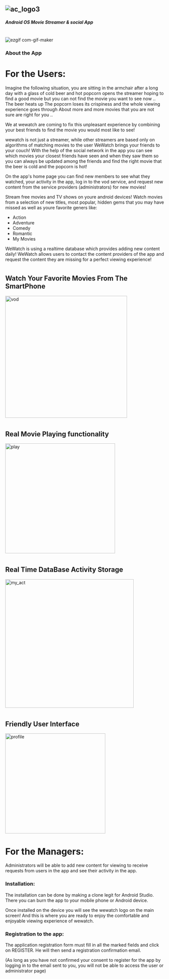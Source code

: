 ## ![ac_logo3](https://user-images.githubusercontent.com/57187365/103573314-b6192080-4ed6-11eb-956b-76d9cc4746b3.png)

##### Android OS Movie Streamer & social App

#
![ezgif com-gif-maker](https://user-images.githubusercontent.com/57187365/103573136-6cc8d100-4ed6-11eb-94ba-cc6e8e4163dc.gif)

### About the App

# For the Users: 

Imagine the following situation, you are sitting in the armchair after a long day with a glass of cold beer and hot popcorn opens the streamer hoping to find a good movie but you can not find the movie you want to see now .. The beer heats up The popcorn loses its crispiness and the whole viewing experience goes through About more and more movies that you are not sure are right for you ..

We at wewatch are coming to fix this unpleasant experience by combining your best friends to find the movie you would most like to see!

wewatch is not just a streamer, while other streamers are based only on algorithms of matching movies to the user WeWatch brings your friends to your couch! With the help of the social network in the app you can see which movies your closest friends have seen and when they saw them so you can always be updated among the friends and find the right movie that the beer is cold and the popcorn is hot!

On the app's home page you can find new members to see what they watched, your activity in the app, log in to the vod service, and request new content from the service providers (administrators) for new movies!

Stream free movies and TV shows on youre android devices!
Watch movies from a selection of new titles, most popular, hidden gems that you may have missed as well as youre favorite geners like:
* Action 
* Adventure 
* Comedy 
* Romantic
* My Movies


WeWatch is using a realtime database which provides adding new content daily!
WeWatch allows users to contact the content providers of the app and request the content they are missing for a perfect viewing experience!
#
#



## Watch Your Favorite Movies From The SmartPhone

<img width="386" alt="vod" src="https://user-images.githubusercontent.com/57047863/101239712-7fdb5c00-36f2-11eb-92cc-9c7adf188330.png">

#
#
## Real Movie Playing functionality

<img width="348" alt="play" src="https://user-images.githubusercontent.com/57047863/101239730-9d102a80-36f2-11eb-830b-dd5eca8dc6ae.png">

#
#
## Real Time DataBase Activity Storage 

<img width="407" alt="my_act" src="https://user-images.githubusercontent.com/57047863/101239741-ba44f900-36f2-11eb-84d6-07c7126ec959.png">

#
#
## Friendly User Interface

<img width="317" alt="profile" src="https://user-images.githubusercontent.com/57047863/101239745-c8931500-36f2-11eb-8053-7d8628575ea1.png">


# For the Managers: 

Administrators will be able to add new content for viewing to receive requests from users in the app and see their activity in the app.



### Installation: 

The installation can be done by making a clone legit for Android Studio. There you can burn the app to your mobile phone or Android device.

Once installed on the device you will see the wewatch logo on the main screen! And this is where you are ready to enjoy the comfortable and enjoyable viewing experience of wewatch.

### Registration to the app: 

The application registration form must fill in all the marked fields and click on REGISTER. He will then send a registration confirmation email.

(As long as you have not confirmed your consent to register for the app by logging in to the email sent to you, you will not be able to access the user or administrator page)

